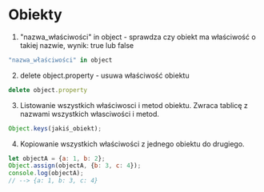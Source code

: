 # Obiekty
1. "nazwa_właściwości" in object - sprawdza czy obiekt ma właściwość o takiej nazwie, wynik: true lub false
```javascript
"nazwa_właściwości" in object
```
2. delete object.property - usuwa właściwość obiektu
```javascript
delete object.property
```
3. Listowanie wszystkich właściwosci i metod obiektu. Zwraca tablicę z nazwami wszystkich własciwości i metod.
```javascript
Object.keys(jakiś_obiekt);
```
4. Kopiowanie wszystkich właściwości z jednego obiektu do drugiego.
```javascript
let objectA = {a: 1, b: 2};
Object.assign(objectA, {b: 3, c: 4});
console.log(objectA);
// --> {a: 1, b: 3, c: 4}
```
